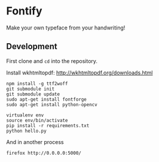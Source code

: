 # Fontify
Make your own typeface from your handwriting!

## Development

First clone and `cd` into the repository.

Install wkhtmltopdf: http://wkhtmltopdf.org/downloads.html

```shell
npm install -g ttf2woff
git submodule init
git submodule update
sudo apt-get install fontforge
sudo apt-get install python-opencv

virtualenv env
source env/bin/activate
pip install -r requirements.txt
python hello.py
```

And in another process

```shell
firefox http://0.0.0.0:5000/
```
